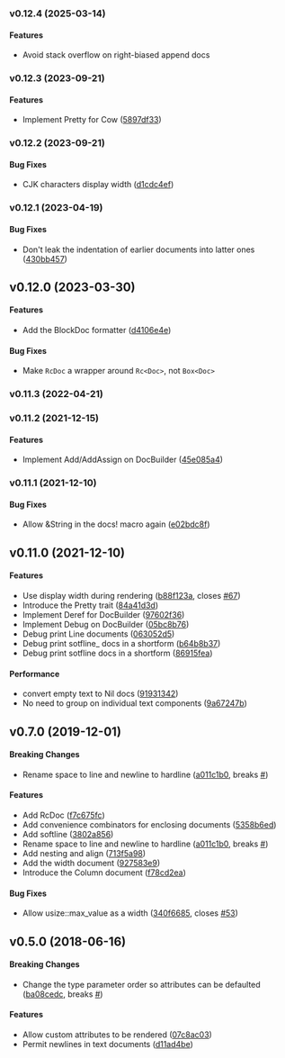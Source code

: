 <a name="v0.12.4"></a>
### v0.12.4 (2025-03-14)


#### Features

*   Avoid stack overflow on right-biased append docs

<a name="v0.12.3"></a>
### v0.12.3 (2023-09-21)


#### Features

*   Implement Pretty for Cow ([5897df33](https://github.com/Marwes/pretty.rs/commit/5897df33008890d434d2948f6c3c0f692c70eeae))



<a name="v0.12.2"></a>
### v0.12.2 (2023-09-21)


#### Bug Fixes

*   CJK characters display width ([d1cdc4ef](https://github.com/Marwes/pretty.rs/commit/d1cdc4ef961864743e66bd245985549d58228aaf))



<a name="v0.12.1"></a>
### v0.12.1 (2023-04-19)


#### Bug Fixes

*   Don't leak the indentation of earlier documents into latter ones ([430bb457](https://github.com/Marwes/pretty.rs/commit/430bb4571f77362c45451063aba728d232503677))



<a name="v0.12.0"></a>
## v0.12.0 (2023-03-30)


#### Features

*   Add the BlockDoc formatter ([d4106e4e](https://github.com/Marwes/pretty.rs/commit/d4106e4e28d826755d36028d0cc57769d1261e44))

#### Bug Fixes

* Make `RcDoc` a wrapper around `Rc<Doc>`, not `Box<Doc>`


<a name="v0.11.3"></a>
### v0.11.3 (2022-04-21)




<a name="v0.11.2"></a>
### v0.11.2 (2021-12-15)


#### Features

*   Implement Add/AddAssign on DocBuilder ([45e085a4](https://github.com/Marwes/pretty.rs/commit/45e085a4bd5737c66be8654ab30dae2fd6aa5a08))



<a name="v0.11.1"></a>
### v0.11.1 (2021-12-10)


#### Bug Fixes

*   Allow &String in the docs! macro again ([e02bdc8f](https://github.com/Marwes/pretty.rs/commit/e02bdc8f24f251a496529fc79fcb243da816ddee))



<a name="v0.11.0"></a>
## v0.11.0 (2021-12-10)


#### Features

*   Use display width during rendering ([b88f123a](https://github.com/Marwes/pretty.rs/commit/b88f123a3dba6f2f269d4c9f38961765238983a8), closes [#67](https://github.com/Marwes/pretty.rs/issues/67))
*   Introduce the Pretty trait ([84a41d3d](https://github.com/Marwes/pretty.rs/commit/84a41d3daf2adfb6d3d8aa5806e12ff26bd4e3b7))
*   Implement Deref for DocBuilder ([97602f36](https://github.com/Marwes/pretty.rs/commit/97602f36aff8c0a3a5895a9d6348fea424a5fb2c))
*   Implement Debug on DocBuilder ([05bc8b76](https://github.com/Marwes/pretty.rs/commit/05bc8b76e05fc8dd0fbd425987c5597dab8a860c))
*   Debug print Line documents ([063052d5](https://github.com/Marwes/pretty.rs/commit/063052d5ac4ef484ab3988547fa373824ed975fd))
*   Debug print sotfline_ docs in a shortform ([b64b8b37](https://github.com/Marwes/pretty.rs/commit/b64b8b37f5cb23830ce37ce0ee475af5a28998ed))
*   Debug print sotfline docs in a shortform ([86915fea](https://github.com/Marwes/pretty.rs/commit/86915fea79ddcb02f1cc32f6f23229a3dbd9fee5))

#### Performance

*   convert empty text to Nil docs ([91931342](https://github.com/Marwes/pretty.rs/commit/91931342315c0500f93cfbf3f4f97f774d2192ae))
*   No need to group on individual text components ([9a67247b](https://github.com/Marwes/pretty.rs/commit/9a67247b725380607d315e8117cf757eca5f0b82))



<a name="v0.7.0"></a>
## v0.7.0 (2019-12-01)


#### Breaking Changes

*   Rename space to line and newline to hardline ([a011c1b0](https://github.com/Marwes/pretty.rs/commit/a011c1b05d26257c5b529eaa973073d94522225c), breaks [#](https://github.com/Marwes/pretty.rs/issues/))

#### Features

*   Add RcDoc ([f7c675fc](https://github.com/Marwes/pretty.rs/commit/f7c675fc9d6eb2142f71033cffa4bfac5749b1bc))
*   Add convenience combinators for enclosing documents ([5358b6ed](https://github.com/Marwes/pretty.rs/commit/5358b6edd562b082ec9f1f89503f2eea7f2f8aaa))
*   Add softline ([3802a856](https://github.com/Marwes/pretty.rs/commit/3802a8566c51ec2819ab485b194d0e14f6ccc1c0))
*   Rename space to line and newline to hardline ([a011c1b0](https://github.com/Marwes/pretty.rs/commit/a011c1b05d26257c5b529eaa973073d94522225c), breaks [#](https://github.com/Marwes/pretty.rs/issues/))
*   Add nesting and align ([713f5a98](https://github.com/Marwes/pretty.rs/commit/713f5a984d8bea0afa0f82af92b0b5148f853b4b))
*   Add the width document ([927583e9](https://github.com/Marwes/pretty.rs/commit/927583e948f979966626d0819acffbba1522acda))
*   Introduce the Column document ([f78cd2ea](https://github.com/Marwes/pretty.rs/commit/f78cd2ea9b366a9d2d1ae1a2fd93adf1807ff20b))

#### Bug Fixes

*   Allow usize::max_value as a width ([340f6685](https://github.com/Marwes/pretty.rs/commit/340f6685ca08cd7adaee1599efaec8b4b403c137), closes [#53](https://github.com/Marwes/pretty.rs/issues/53))



<a name="v0.5.0"></a>
## v0.5.0 (2018-06-16)


#### Breaking Changes

*   Change the type parameter order so attributes can be defaulted ([ba08cedc](https://github.com/Marwes/pretty.rs/commit/ba08cedcdfe2ce117d757ab5bc0fcfb4d2a7a6b6), breaks [#](https://github.com/Marwes/pretty.rs/issues/))

#### Features

*   Allow custom attributes to be rendered ([07c8ac03](https://github.com/Marwes/pretty.rs/commit/07c8ac03178c00a3d28a02b7395701b59d6abe4d))
*   Permit newlines in text documents ([d11ad4be](https://github.com/Marwes/pretty.rs/commit/d11ad4bee656f67fba42fcc50988d7aa7a271a7e))
